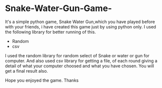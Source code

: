 # Snake-Water-Gun-Game-
It's a simple python game, Snake Water Gun,which you have played before with your friends, i have created this game just by using python only.
I used the following library for better running of this.
* Random
* csv

I used the random library for random select of Snake or water or gun for computer.
And also used csv library for getting a file, of each round giving a detail of what your computer choosed and what you have chosen.
You will get a final result also.

Hope you enjoyed the game.
Thanks 
